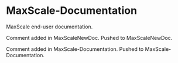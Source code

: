 # MaxScale-Documentation
MaxScale end-user documentation.

Comment added in MaxScaleNewDoc. Pushed to MaxScaleNewDoc.

Comment added in MaxScale-Documentation. Pushed to MaxScale-Documentation.

